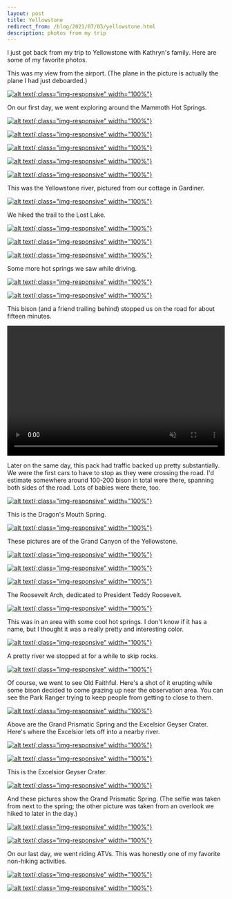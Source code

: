 ```yaml
---
layout: post
title: Yellowstone
redirect_from: /blog/2021/07/03/yellowstone.html
description: photos from my trip
---
```


I just got back from my trip to Yellowstone with Kathryn's family. Here are some
of my favorite photos.

This was my view from the airport. (The plane in the picture is actually the
plane I had just deboarded.)

[![alt text][01]{:class="img-responsive" width="100%"}][01]

On our first day, we went exploring around the Mammoth Hot Springs.

[![alt text][02]{:class="img-responsive" width="100%"}][02]

[![alt text][03]{:class="img-responsive" width="100%"}][03]

[![alt text][04]{:class="img-responsive" width="100%"}][04]

[![alt text][05]{:class="img-responsive" width="100%"}][05]

[![alt text][06]{:class="img-responsive" width="100%"}][06]

This was the Yellowstone river, pictured from our cottage in Gardiner.

[![alt text][07]{:class="img-responsive" width="100%"}][07]

We hiked the trail to the Lost Lake.

[![alt text][08]{:class="img-responsive" width="100%"}][08]

[![alt text][09]{:class="img-responsive" width="100%"}][09]

[![alt text][10]{:class="img-responsive" width="100%"}][10]

Some more hot springs we saw while driving.

[![alt text][11]{:class="img-responsive" width="100%"}][11]

[![alt text][12]{:class="img-responsive" width="100%"}][12]

This bison (and a friend trailing behind) stopped us on the road for about
fifteen minutes.

<video autoplay loop muted controls width="100%" height="300px" src="/assets/resources/yellowstone-2021/13-bison-on-road.MOV"></video>

Later on the same day, this pack had traffic backed up pretty substantially. We
were the first cars to have to stop as they were crossing the road. I'd estimate
somewhere around 100-200 bison in total were there, spanning both sides of the
road. Lots of babies were there, too.

[![alt text][14]{:class="img-responsive" width="100%"}][14]

This is the Dragon's Mouth Spring.

[![alt text][15]{:class="img-responsive" width="100%"}][15]

These pictures are of the Grand Canyon of the Yellowstone.

[![alt text][16]{:class="img-responsive" width="100%"}][16]

[![alt text][17]{:class="img-responsive" width="100%"}][17]

[![alt text][18]{:class="img-responsive" width="100%"}][18]

The Roosevelt Arch, dedicated to President Teddy Roosevelt.

[![alt text][19]{:class="img-responsive" width="100%"}][19]

This was in an area with some cool hot springs. I don't know if it has a name,
but I thought it was a really pretty and interesting color.

[![alt text][20]{:class="img-responsive" width="100%"}][20]

A pretty river we stopped at for a while to skip rocks.

[![alt text][21]{:class="img-responsive" width="100%"}][21]

Of course, we went to see Old Faithful. Here's a shot of it erupting while some
bison decided to come grazing up near the observation area. You can see the Park
Ranger trying to keep people from getting to close to them.

[![alt text][21-2]{:class="img-responsive" width="100%"}][21-2]


Above are the Grand Prismatic Spring and the Excelsior Geyser Crater. Here's
where the Excelsior lets off into a nearby river.

[![alt text][22]{:class="img-responsive" width="100%"}][22]

[![alt text][23]{:class="img-responsive" width="100%"}][23]

This is the Excelsior Geyser Crater.

[![alt text][24]{:class="img-responsive" width="100%"}][24]

And these pictures show the Grand Prismatic Spring. (The selfie was taken from
next to the spring; the other picture was taken from an overlook we hiked to
later in the day.)

[![alt text][25]{:class="img-responsive" width="100%"}][25]

[![alt text][26]{:class="img-responsive" width="100%"}][26]

On our last day, we went riding ATVs. This was honestly one of my favorite
non-hiking activities.

[![alt text][27]{:class="img-responsive" width="100%"}][27]

[![alt text][28]{:class="img-responsive" width="100%"}][28]



[01]: /assets/resources/yellowstone-2021/01-airport.jpeg
[02]: /assets/resources/yellowstone-2021/02-liberty-cap.jpeg
[03]: /assets/resources/yellowstone-2021/03-mammoth-hot-springs.jpeg
[04]: /assets/resources/yellowstone-2021/04-devils-thumb.jpeg
[05]: /assets/resources/yellowstone-2021/05-mammoth-hot-springs.jpeg
[06]: /assets/resources/yellowstone-2021/06-landscape.jpeg
[07]: /assets/resources/yellowstone-2021/07-yellowstone-river.jpeg
[08]: /assets/resources/yellowstone-2021/08-lost-lake.jpeg
[09]: /assets/resources/yellowstone-2021/09-lost-lake.jpeg
[10]: /assets/resources/yellowstone-2021/10-lost-lake-waterlillies.jpeg
[11]: /assets/resources/yellowstone-2021/11-clearwater-springs.jpeg
[12]: /assets/resources/yellowstone-2021/12-clearwater-selfie.jpeg

[14]: /assets/resources/yellowstone-2021/14-bison-pack.jpeg
[15]: /assets/resources/yellowstone-2021/15-dragons-mouth.jpeg
[16]: /assets/resources/yellowstone-2021/16-grand-canyon.jpeg
[17]: /assets/resources/yellowstone-2021/17-grand-canyon.jpeg
[18]: /assets/resources/yellowstone-2021/18-grand-canyon.jpeg
[19]: /assets/resources/yellowstone-2021/19-roosevelt-arch.jpeg
[20]: /assets/resources/yellowstone-2021/20-blue.jpeg
[21]: /assets/resources/yellowstone-2021/21-river.jpeg

[21-2]: /assets/resources/yellowstone-2021/21-old-faithful.jpeg

[22]: /assets/resources/yellowstone-2021/22-excelsior.jpeg
[23]: /assets/resources/yellowstone-2021/23-excelsior.jpeg
[24]: /assets/resources/yellowstone-2021/24-excelsior.jpeg
[25]: /assets/resources/yellowstone-2021/25-grand-prismatic-selfie.jpeg
[26]: /assets/resources/yellowstone-2021/26-grand-prismatic.jpeg
[27]: /assets/resources/yellowstone-2021/27-atv.jpeg
[28]: /assets/resources/yellowstone-2021/28-atvs.jpeg